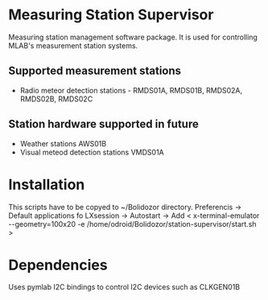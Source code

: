 Measuring Station Supervisor
=======================

Measuring station management software package. It is used for controlling MLAB's measurement station systems.

Supported measurement stations
-------------

*   Radio meteor detection stations - RMDS01A, RMDS01B, RMDS02A, RMDS02B, RMDS02C

Station hardware supported in future
-------------

*   Weather stations AWS01B
*   Visual meteod detection stations VMDS01A 

Installation
=======

This scripts have to be copyed to ~/Bolidozor directory.
Preferencis -> Default applications fo LXsession -> Autostart -> Add < x-terminal-emulator --geometry=100x20 -e /home/odroid/Bolidozor/station-supervisor/start.sh >

Dependencies
===========

Uses pymlab I2C bindings to control I2C devices such as CLKGEN01B

